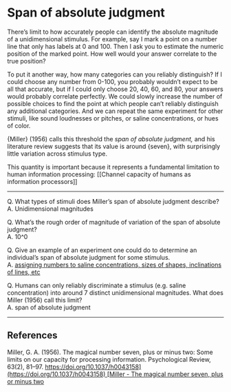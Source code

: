 # Span of absolute judgment

There’s limit to how accurately people can identify the absolute magnitude of a unidimensional stimulus. For example, say I mark a point on a number line that only has labels at 0 and 100. Then I ask you to estimate the numeric position of the marked point. How well would your answer correlate to the true position?

To put it another way, how many categories can you reliably distinguish? If I could choose any number from 0-100, you probably wouldn’t expect to be all that accurate, but if I could only choose 20, 40, 60, and 80, your answers would probably correlate perfectly. We could slowly increase the number of possible choices to find the point at which people can’t reliably distinguish any additional categories. And we can repeat the same experiment for other stimuli, like sound loudnesses or pitches, or saline concentrations, or hues of color.

{Miller} (1956) calls this threshold the _span of absolute judgment,_ and his literature review suggests that its value is around {seven}, with surprisingly little variation across stimulus type.

This quantity is important because it represents a fundamental limitation to human information processing: [[Channel capacity of humans as information processors]]

---

Q. What types of stimuli does Miller’s span of absolute judgment describe?  
A. Unidimensional magnitudes

Q. What’s the rough order of magnitude of variation of the span of absolute judgment?  
A. 10^0

Q. Give an example of an experiment one could do to determine an individual’s span of absolute judgment for some stimulus.  
A. [assigning numbers to saline concentrations, sizes of shapes, inclinations of lines, etc](https://notes.andymatuschak.org/About_these_notes?stackedNotes=z5E5QawiXCMbtNtupvxeoEX&stackedNotes=zDcuS8A5uxGR8hQygsqP83A&stackedNotes=zQvwwb95vzcHcpow3GWy5Wi&stackedNotes=zWWh96dE6YZYmDCoo37977X&stackedNotes=z6sX7ZcYdPiya3SzQ5segaq&stackedNotes=zRTbHLYsFnL2hThAZL6tVqD&stackedNotes=zMQK1sFXWbVMbSQAsjSTUvm)

Q. Humans can only reliably discriminate a stimulus (e.g. saline concentration) into around 7 distinct unidimensional magnitudes. What does Miller (1956) call this limit?  
A. span of absolute judgment

---

## References

Miller, G. A. (1956). The magical number seven, plus or minus two: Some limits on our capacity for processing information. Psychological Review, 63(2), 81–97. [https://doi.org/10.1037/h0043158](https://doi.org/10.1037/h0043158) [Miller - The magical number seven, plus or minus two](https://notes.andymatuschak.org/zNCrrN6aGXeuiVXgnoiT7ND)